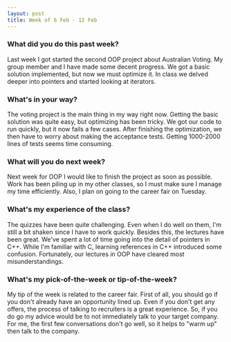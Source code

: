 ```yaml
---
layout: post
title: Week of 6 Feb - 12 Feb
---
```


### What did you do this past week?
Last week I got started the second OOP project about Australian Voting. My group member and I have made some decent progress. We got a basic solution implemented, but now we must optimize it. In class we delved deeper into pointers and started looking at iterators. 

### What's in your way?
The voting project is the main thing in my way right now. Getting the basic solution was quite easy, but optimizing has been tricky. We got our code to run quickly, but it now fails a few cases. After finishing the optimization, we then have to worry about making the acceptance tests. Getting 1000-2000 lines of tests seems time consuming. 

### What will you do next week?
Next week for OOP I would like to finish the project as soon as possible. Work has been piling up in my other classes, so I must make sure I manage my time efficiently. Also, I plan on going to the career fair on Tuesday. 

### What's my experience of the class?
The quizzes have been quite challenging. Even when I do well on them, I'm still a bit shaken since I have to work quickly. Besides this, the lectures have been great. We've spent a lot of time going into the detail of pointers in C++. While I'm familiar with C, learning references in C++ introduced some confusion. Fortunately, our lectures in OOP have cleared most misunderstandings. 

### What's my pick-of-the-week or tip-of-the-week?
My tip of the week is related to the career fair. First of all, you should go if you don't already have an opportunity lined up. Even if you don't get any offers, the process of talking to recruiters is a great experience. So, if you do go my advice would be to not immediately talk to your target company. For me, the first few conversations don't go well, so it helps to "warm up" then talk to the company.

